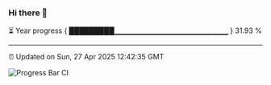 ### Hi there 👋

⏳ Year progress { █████████▁▁▁▁▁▁▁▁▁▁▁▁▁▁▁▁▁▁▁▁▁ } 31.93 %

---

⏰ Updated on Sun, 27 Apr 2025 12:42:35 GMT

![Progress Bar CI](https://github.com/ZhaoGui/ZhaoGui/workflows/Progress%20Bar%20CI/badge.svg)
